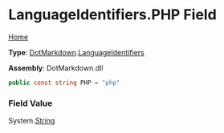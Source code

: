 # LanguageIdentifiers\.PHP Field

[Home](../../../README.md)

**Type**: [DotMarkdown](../../README.md)\.[LanguageIdentifiers](../README.md)

**Assembly**: DotMarkdown\.dll

```csharp
public const string PHP = "php"
```

### Field Value

System\.[String](https://docs.microsoft.com/en-us/dotnet/api/system.string)